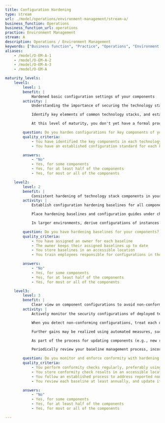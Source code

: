 ```yaml
---
title: Configuration Hardening
type: stream
url: ./model/operations/environment-management/stream-a/
business_function: Operations
business_function_url: operations
practice: Environment Management
stream: A
description: Operations / Environment Management
keywords: ["Business function", "Practice", "Operations", "Environment Management"]
aliases:
    - /model/O-EM-A-1
    - /model/O-EM-A-2
    - /model/O-EM-A-3
    - /model/O-EM-A

maturity_levels:
    level1:
        level: 1
        benefit: |
            Hardened basic configuration settings of your components
        activity: |
            Understanding the importance of securing the technology stacks you're using, apply secure configuration to stack elements, based on readily available guidance (e.g., open source projects, vendor documentation, blog articles). When your teams develop configuration guidance for their applications, based on trial-and-error and information gathered by team members, encourage them to share their learnings across the organization.

            Identify key elements of common technology stacks, and establish configuration standards for those, based on teams' experiences of what works.

            At this level of maturity, you don't yet have a formal process for managing configuration baselines. Configurations may not be applied consistently across applications and deployments, and monitoring of conformance is likely absent.

        question: Do you harden configurations for key components of your technology stacks?
        quality_criteria:
            - You have identified the key components in each technology stack used
            - You have an established configuration standard for each key component

        answers:
            - "No"
            - Yes, for some components
            - Yes, for at least half of the components
            - Yes, for most or all of the components

    level2:
        level: 2
        benefit: |
            Consistent hardening of technology stack components in your organization
        activity: |
            Establish configuration hardening baselines for all components in each technology stack used. To assist with consistent application of the hardening baselines, develop configuration guides for the components. Require product teams to apply configuration baselines to all new systems, and to existing systems when practicable.

            Place hardening baselines and configuration guides under change management, and assign an owner to each. Owners have ongoing responsibility to keep them up-to-date, based on evolving best practices or changes to the relevant components (e.g., version updates, new features).

            In larger environments, derive configurations of instances from a locally maintained master, with relevant configuration baselines applied. Employ automated tools for hardening configurations.

        question: Do you have hardening baselines for your components?
        quality_criteria:
            - You have assigned an owner for each baseline
            - The owner keeps their assigned baselines up to date
            - You store baselines in an accessible location
            - You train employees responsible for configurations in these baselines

        answers:
            - "No"
            - Yes, for some components
            - Yes, for at least half of the components
            - Yes, for most or all of the components

    level3:
        level: 3
        benefit: |
            Clear view on component configurations to avoid non-conformities
        activity: |
            Actively monitor the security configurations of deployed technology stacks, performing regular checks against established baselines. Ensure results of configuration checks are readily available, through published reports and dashboards.

            When you detect non-conforming configurations, treat each occurrence as a security finding, and manage corrective actions within your established Defect Management practice.

            Further gains may be realized using automated measures, such as "self-healing" configurations and security information and event management (SIEM) alerts.

            As part of the process for updating components (e.g., new releases, vendor patches), review corresponding baselines and configuration guides, updating them as needed to maintain their relevance and accuracy. Review other baselines and configuration guides at least annually.

            Periodically review your baseline management process, incorporating feedback and lessons learned from teams applying and maintaining configuration baselines and configuration guides.

        question: Do you monitor and enforce conformity with hardening baselines?
        quality_criteria:
            - You perform conformity checks regularly, preferably using automation
            - You store conformity check results in an accessible location
            - You follow an established process to address reported non-conformities
            - You review each baseline at least annually, and update it when required

        answers:
            - "No"
            - Yes, for some components
            - Yes, for at least half of the components
            - Yes, for most or all of the components

---
```

